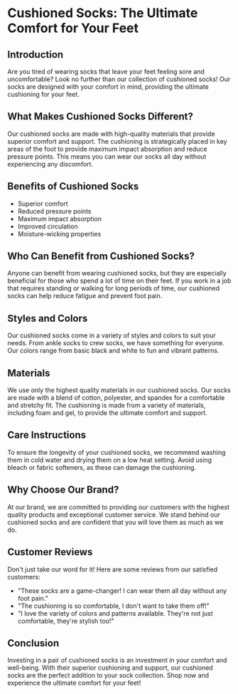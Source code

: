 # Cushioned Socks: The Ultimate Comfort for Your Feet

## Introduction
Are you tired of wearing socks that leave your feet feeling sore and uncomfortable? Look no further than our collection of cushioned socks! Our socks are designed with your comfort in mind, providing the ultimate cushioning for your feet.

## What Makes Cushioned Socks Different?
Our cushioned socks are made with high-quality materials that provide superior comfort and support. The cushioning is strategically placed in key areas of the foot to provide maximum impact absorption and reduce pressure points. This means you can wear our socks all day without experiencing any discomfort.

## Benefits of Cushioned Socks
- Superior comfort
- Reduced pressure points
- Maximum impact absorption
- Improved circulation
- Moisture-wicking properties

## Who Can Benefit from Cushioned Socks?
Anyone can benefit from wearing cushioned socks, but they are especially beneficial for those who spend a lot of time on their feet. If you work in a job that requires standing or walking for long periods of time, our cushioned socks can help reduce fatigue and prevent foot pain.

## Styles and Colors
Our cushioned socks come in a variety of styles and colors to suit your needs. From ankle socks to crew socks, we have something for everyone. Our colors range from basic black and white to fun and vibrant patterns.

## Materials
We use only the highest quality materials in our cushioned socks. Our socks are made with a blend of cotton, polyester, and spandex for a comfortable and stretchy fit. The cushioning is made from a variety of materials, including foam and gel, to provide the ultimate comfort and support.

## Care Instructions
To ensure the longevity of your cushioned socks, we recommend washing them in cold water and drying them on a low heat setting. Avoid using bleach or fabric softeners, as these can damage the cushioning.

## Why Choose Our Brand?
At our brand, we are committed to providing our customers with the highest quality products and exceptional customer service. We stand behind our cushioned socks and are confident that you will love them as much as we do.

## Customer Reviews
Don't just take our word for it! Here are some reviews from our satisfied customers:
- "These socks are a game-changer! I can wear them all day without any foot pain."
- "The cushioning is so comfortable, I don't want to take them off!"
- "I love the variety of colors and patterns available. They're not just comfortable, they're stylish too!"

## Conclusion
Investing in a pair of cushioned socks is an investment in your comfort and well-being. With their superior cushioning and support, our cushioned socks are the perfect addition to your sock collection. Shop now and experience the ultimate comfort for your feet!